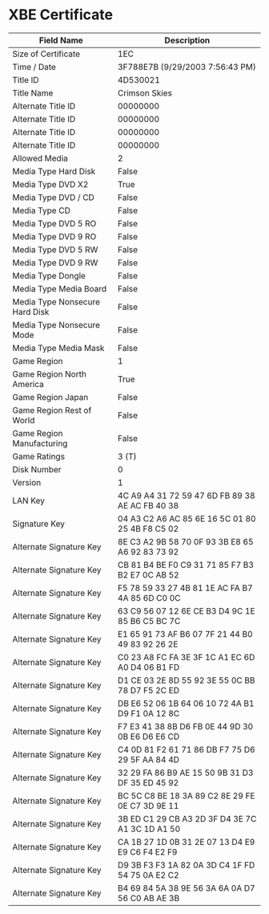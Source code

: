 # XBE Certificate

| Field Name | Description |
|---|---|
| Size of Certificate | 1EC |
| Time / Date | 3F788E7B (9/29/2003 7:56:43 PM) |
| Title ID | 4D530021 |
| Title Name | Crimson Skies |
| Alternate Title ID | 00000000 |
| Alternate Title ID | 00000000 |
| Alternate Title ID | 00000000 |
| Alternate Title ID | 00000000 |
| Allowed Media | 2 |
| Media Type Hard Disk | False |
| Media Type DVD X2 | True |
| Media Type DVD / CD | False |
| Media Type CD | False |
| Media Type DVD 5 RO | False |
| Media Type DVD 9 RO | False |
| Media Type DVD 5 RW | False |
| Media Type DVD 9 RW | False |
| Media Type Dongle | False |
| Media Type Media Board | False |
| Media Type Nonsecure Hard Disk | False |
| Media Type Nonsecure Mode | False |
| Media Type Media Mask | False |
| Game Region | 1 |
| Game Region North America | True |
| Game Region Japan | False |
| Game Region Rest of World | False |
| Game Region Manufacturing | False |
| Game Ratings | 3 (T) |
| Disk Number | 0 |
| Version | 1 |
| LAN Key | 4C A9 A4 31 72 59 47 6D FB 89 38 AE AC FB 40 38 |
| Signature Key | 04 A3 C2 A6 AC 85 6E 16 5C 01 80 25 4B F8 C5 02 |
| Alternate Signature Key | 8E C3 A2 9B 58 70 0F 93 3B E8 65 A6 92 83 73 92 |
| Alternate Signature Key | CB 81 B4 BE F0 C9 31 71 85 F7 B3 B2 E7 0C AB 52 |
| Alternate Signature Key | F5 78 59 33 27 4B 81 1E AC FA B7 4A 85 6D C0 0C |
| Alternate Signature Key | 63 C9 56 07 12 6E CE B3 D4 9C 1E 85 B6 C5 BC 7C |
| Alternate Signature Key | E1 65 91 73 AF B6 07 7F 21 44 B0 49 83 92 26 2E |
| Alternate Signature Key | C0 23 A8 FC FA 3E 3F 1C A1 EC 6D A0 D4 06 B1 FD |
| Alternate Signature Key | D1 CE 03 2E 8D 55 92 3E 55 0C BB 78 D7 F5 2C ED |
| Alternate Signature Key | DB E6 52 06 1B 64 06 10 72 4A B1 D9 F1 0A 12 8C |
| Alternate Signature Key | F7 E3 41 38 8B D6 FB 0E 44 9D 30 0B E6 D6 E6 CD |
| Alternate Signature Key | C4 0D 81 F2 61 71 86 DB F7 75 D6 29 5F AA 84 4D |
| Alternate Signature Key | 32 29 FA 86 B9 AE 15 50 9B 31 D3 DF 35 ED 45 92 |
| Alternate Signature Key | BC 5C C8 BE 18 3A 89 C2 8E 29 FE 0E C7 3D 9E 11 |
| Alternate Signature Key | 3B ED C1 29 CB A3 2D 3F D4 3E 7C A1 3C 1D A1 50 |
| Alternate Signature Key | CA 1B 27 1D 0B 31 2E 07 13 D4 E9 E9 C6 F4 E2 F9 |
| Alternate Signature Key | D9 3B F3 F3 1A 82 0A 3D C4 1F FD 54 75 0A E2 C2 |
| Alternate Signature Key | B4 69 84 5A 38 9E 56 3A 6A 0A D7 56 C0 AB AE 3B |
